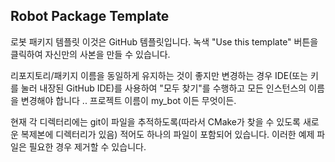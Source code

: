 ## Robot Package Template

로봇 패키지 템플릿
이것은 GitHub 템플릿입니다. 녹색 "Use this template" 버튼을 클릭하여 자신만의 사본을 만들 수 있습니다.

리포지토리/패키지 이름을 동일하게 유지하는 것이 좋지만 변경하는 경우 IDE(또는 키를 눌러 내장된 GitHub IDE)를 사용하여 "모두 찾기"를 수행하고 모든 인스턴스의 이름을 변경해야 합니다 .. 프로젝트 이름이 my_bot 이든 무엇이든.

현재 각 디렉터리에는 git이 파일을 추적하도록(따라서 CMake가 찾을 수 있도록 새로운 복제본에 디렉터리가 있음) 적어도 하나의 파일이 포함되어 있습니다. 이러한 예제 파일은 필요한 경우 제거할 수 있습니다.
